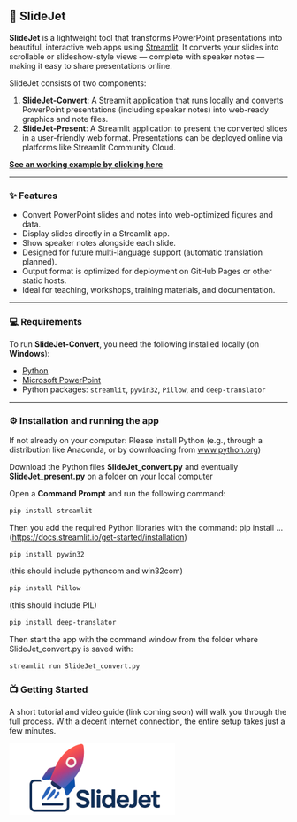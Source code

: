 ## 🚀 SlideJet

**SlideJet** is a lightweight tool that transforms PowerPoint presentations into beautiful, interactive web apps using [Streamlit](https://streamlit.io). It converts your slides into scrollable or slideshow-style views — complete with speaker notes — making it easy to share presentations online.

SlideJet consists of two components:

1. **SlideJet-Convert**: A Streamlit application that runs locally and converts PowerPoint presentations (including speaker notes) into web-ready graphics and note files.
2. **SlideJet-Present**: A Streamlit application to present the converted slides in a user-friendly web format. Presentations can be deployed online via platforms like Streamlit Community Cloud.

[**See an working example by clicking here**](https://slidejet-overview.streamlit.app/)

---

### ✨ Features

- Convert PowerPoint slides and notes into web-optimized figures and data.
- Display slides directly in a Streamlit app.
- Show speaker notes alongside each slide.
- Designed for future multi-language support (automatic translation planned).
- Output format is optimized for deployment on GitHub Pages or other static hosts.
- Ideal for teaching, workshops, training materials, and documentation.

---

### 💻 Requirements

To run **SlideJet-Convert**, you need the following installed locally (on **Windows**):

- [Python](https://www.python.org/downloads/)
- [Microsoft PowerPoint](https://www.microsoft.com/microsoft-365/powerpoint)
- Python packages: `streamlit`, `pywin32`, `Pillow`, and `deep-translator`
  
---

### ⚙️ Installation and running the app

If not already on your computer: Please install Python (e.g., through a distribution like Anaconda, or by downloading from www.python.org)

Download the Python files **SlideJet_convert.py** and eventually **SlideJet_present.py** on a folder on your local computer

Open a **Command Prompt** and run the following command:

```bash
pip install streamlit
```

Then you add the required Python libraries with the command: pip install …
 (https://docs.streamlit.io/get-started/installation)
 
 ```bash
pip install pywin32
```

(this should include pythoncom and win32com)

 ```bash
pip install Pillow
```

(this should include PIL)

 ```bash
pip install deep-translator
```

Then start the app with the command window from the folder where SlideJet_convert.py is saved with:

```bash
streamlit run SlideJet_convert.py
```

### 📺 Getting Started

A short tutorial and video guide (link coming soon) will walk you through the full process.
With a decent internet connection, the entire setup takes just a few minutes.

<img src="figs/SlideJet_Logo_Wide_small.png" alt="SlideJet Logo" width="300">
